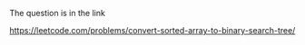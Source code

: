 The question is in the link

https://leetcode.com/problems/convert-sorted-array-to-binary-search-tree/
